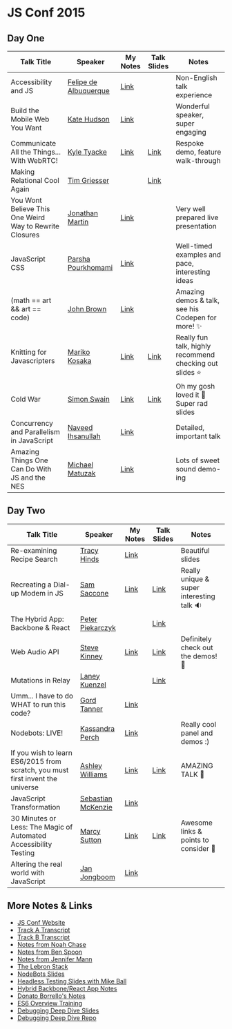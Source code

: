 # JS Conf 2015

## Day One

Talk Title | Speaker | My Notes | Talk Slides | Notes
---- | --- | --- | --- | ---
Accessibility and JS | [Felipe de Albuquerque](https://twitter.com/felipedeolinda) | [Link](/01-accessibility-and-js.md) | | Non-English talk experience
Build the Mobile Web You Want | [Kate Hudson](http://twitter.com/k88hudson) | [Link](/02-build-the-mobile-web-you-want.md) | | Wonderful speaker, super engaging
Communicate All the Things... With WebRTC! | [Kyle Tyacke](https://twitter.com/geekgonenomad) | [Link](/03-web-rtc.md) | [Link](https://github.com/ktyacke/respoke-webrtc-preso) | Respoke demo, feature walk-through
Making Relational Cool Again | [Tim Griesser](https://twitter.com/tgriesser) |  | [Link](https://speakerdeck.com/tgriesser/making-relational-cool-again-or-javascript-on-acid) |
You Wont Believe This One Weird Way to Rewrite Closures | [Jonathan Martin](https://twitter.com/nybblr) | [Link](/04-closures.md) | | Very well prepared live presentation
JavaScript CSS | [Parsha Pourkhomami](http://twitter.com/parshap) | [Link](/05-js-css.md) | | Well-timed examples and pace, interesting ideas
(math == art && art == code) | [John Brown](http://twitter.com/thisisjohnbrown) | [Link](/06-code-art.md) | | Amazing demos & talk, see his Codepen for more! :sparkles:
Knitting for Javascripters | [Mariko Kosaka](http://twitter.com/kosamari) | [Link](/07-knitting-for-jsers.md) | [Link](http://kosamari.com/presentation/jsconf-2015/)| Really fun talk, highly recommend checking out slides :star:
Cold War | [Simon Swain](http://twitter.com/simon_swain) | [Link](/08-cold-war.md) | [Link](https://simonswain.com/coldwar) | Oh my gosh loved it :rocket: Super rad slides
Concurrency and Parallelism in JavaScript | [Naveed Ihsanullah](http://twitter.com/naveedi) | [Link](/09-concurrency.md) |  | Detailed, important talk
Amazing Things One Can Do With JS and the NES | [Michael Matuzak](http://twitter.com/mmatuzak) | [Link](/10-nes.md) |  | Lots of sweet sound demo-ing

## Day Two

Talk Title | Speaker | My Notes | Talk Slides | Notes
---- | --- | --- | --- | ---
Re-examining Recipe Search | [Tracy Hinds](http://twitter.com/hackygolucky) | [Link](/11-graph-database.md) | | Beautiful slides
Recreating a Dial-up Modem in JS | [Sam Saccone](http://twitter.com/samccone) | [Link](/12-dialup-modem.md) | [Link](http://slides.com/samccone/jsconf-us/#/) | Really unique & super interesting talk :sound:
The Hybrid App: Backbone & React | [Peter Piekarczyk](https://twitter.com/peterpme) |  | [Link](https://speakerdeck.com/ppiekarczyk/the-hybrid-backbone-and-react-app#) |
Web Audio API | [Steve Kinney](http://twitter.com/stevekinney) | [Link](/13-web-audio.md) | [Link](https://github.com/stevekinney/making-music) | Definitely check out the demos! :musical_note:
Mutations in Relay | [Laney Kuenzel](https://twitter.com/laneykuenzel) | | [Link](https://speakerdeck.com/laneyk/mutations-in-relay) |
Umm... I have to do WHAT to run this code? | [Gord Tanner](http://twitter.com/gordtanner) | [Link](/14-os-projects.md) | |
Nodebots: LIVE! | [Kassandra Perch](http://twitter.com/nodebotanist) | [Link](/15-nodebots.md) | | Really cool panel and demos :)
If you wish to learn ES6/2015 from scratch, you must first invent the universe | [Ashley Williams](http://twitter.com/ag_dubs) | [Link](/16-invent-universe.md) | [Link](http://ashleygwilliams.github.io/jsconf-2015-deck/#) | AMAZING TALK :tada:
JavaScript Transformation | [Sebastian McKenzie](http://twitter.com/sebmck) | [Link](/17-js-transformation.md) | |
30 Minutes or Less: The Magic of Automated Accessibility Testing | [Marcy Sutton](http://twitter.com/marcysutton) | [Link](18-automated-a11y.md) | [Link](https://github.com/angular/material-start) | Awesome links & points to consider :dolphin:
Altering the real world with JavaScript | [Jan Jongboom](http://twitter.com/janjongboom) | [Link](19-real-world-js.md) | |

## More Notes & Links

- [JS Conf Website](http://2015.jsconf.us/)
- [Track A Transcript](http://2015.jsconf.us/t/track_a.html)
- [Track B Transcript](http://2015.jsconf.us/t/track_b.html)
- [Notes from Noah Chase](https://github.com/nchase/talks/tree/master/2015/jsconf)
- [Notes from Ben Spoon](http://blog.benspoon.com/js-conf-notes/)
- [Notes from Jennifer Mann](https://gist.github.com/jennifer-mann/544da3863bbe47773d70)
- [The Lebron Stack](http://lebron.technology/)
- [NodeBots Slides](https://dl.dropboxusercontent.com/u/3531958/jsconf-2015/index.html#/)
- [Headless Testing Slides with Mike Ball](http://mdb.github.io/testing-with-xvfb/#/)
- [Hybrid Backbone/React App Notes](http://ja.mesbrown.com/2015/05/the-hybrid-backbone-react-app-peter-piekarczyk-jsconf-2015/)
- [Donato Borrello's Notes](https://github.com/donato/notes/tree/master/jsconf-2015)
- [ES6 Overview Training](http://johnkpaul.github.io/presentations/jsconf/2015/es6-overview/#/)
- [Debugging Deep Dive Slides](http://brianarn.github.io/jsconf-2015-debugging/presentation/#/)
- [Debugging Deep Dive Repo](https://github.com/brianarn/jsconf-2015-debugging)

